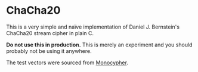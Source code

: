 # ChaCha20

This is a very simple and naïve implementation of Daniel J. Bernstein's ChaCha20 stream cipher in plain C.

**Do not use this in production.** This is merely an experiment and you should probably not be using it anywhere.

The test vectors were sourced from [Monocypher](https://github.com/LoupVaillant/Monocypher/blob/3.1.1/tests/gen/vectors/chacha20).
